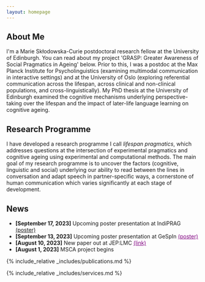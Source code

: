 ```yaml
---
layout: homepage
---
```


## About Me

I'm a Marie Skłodowska-Curie postdoctoral research fellow at the University of Edinburgh. You can read about my project 'GRASP: Greater Awareness of Social Pragmatics in Ageing' below. Prior to this, I was a postdoc at the Max Planck Institute for Psycholinguistics (examining multimodal communication in interactive settings) and at the University of Oslo (exploring referential communication across the lifespan, across clinical and non-clinical populations, and cross-linguistically). My PhD thesis at the University of Edinburgh examined the cognitive mechanisms underlying perspective-taking over the lifespan and the impact of later-life language learning on cognitive ageing. 



## Research Programme

I have developed a research programme I call <i>lifespan pragmatics</i>, which addresses questions at the intersection of experimental pragmatics and cognitive ageing using experimental and computational methods. The main goal of my research programme is to uncover the factors (cognitive, linguistic and social) underlying our ability to read between the lines in conversation and adapt speech in partner-specific ways, a cornerstone of human communication which varies significantly at each stage of development. 

## News

- **[September 17, 2023]** Upcoming poster presentation at IndiPRAG <a href="https://psyarxiv.com/685ts/">(poster)</a>
- **[September 13, 2023]** Upcoming poster presentation at GeSpIn <a href="https://psyarxiv.com/685ts/" style="color:purple">(poster)</a>
- **[August 10, 2023]** New paper out at JEP:LMC <a href="https://psyarxiv.com/685ts/" style="color:purple">(link)</a>
- **[August 1, 2023]** MSCA project begins



{% include_relative _includes/publications.md %}

{% include_relative _includes/services.md %}
